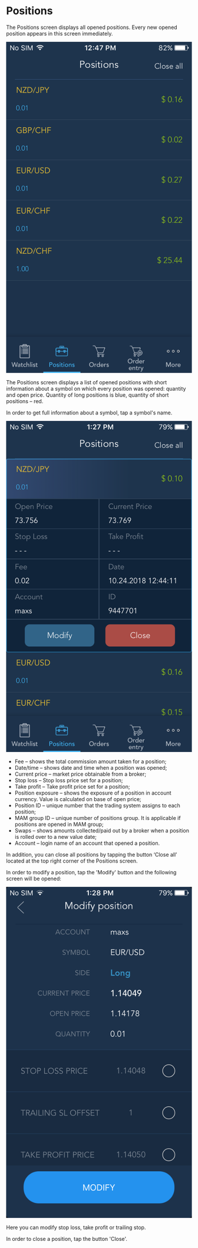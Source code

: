 # Positions

The Positions screen displays all opened positions. Every new opened position appears in this screen immediately.

![](../../../../.gitbook/assets/1.PNG)


The Positions screen displays a list of opened positions with short information about a symbol on which every position was opened: quantity and open price. Quantity of long positions is blue, quantity of short positions – red.

In order to get full information about a symbol, tap a symbol's name.

![](../../../../.gitbook/assets/2.PNG)

* Fee – shows the total commission amount taken for a position;
* Date/time – shows date and time when a position was opened;
* Current price – market price obtainable from a broker;
* Stop loss – Stop loss price set for a position;
* Take profit – Take profit price set for a position;
* Position exposure – shows the exposure of a position in account currency. Value is calculated on base of open price;
* Position ID – unique number that the trading system assigns to each position;
* MAM group ID – unique number of positions group. It is applicable if positions are opened in MAM group;
* Swaps – shows amounts collected/paid out by a broker when a position is rolled over to a new value date;
* Account – login name of an account that opened a position.

In addition, you can close all positions by tapping the button ‘Close all’ located at the top right corner of the Positions screen.

In order to modify a position, tap the 'Modify' button and the following screen will be opened:

![](../../../../.gitbook/assets/3.PNG)


Here you can modify stop loss, take profit or trailing stop.

In order to close a position, tap the button 'Close'.

